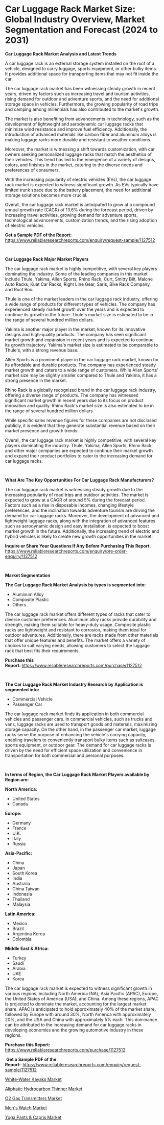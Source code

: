 <p><h1>Car Luggage Rack Market Size: Global Industry Overview, Market Segmentation and Forecast (2024 to 2031)</h1></p><p><strong>Car Luggage Rack Market Analysis and Latest Trends</strong></p>
<p><p>A car luggage rack is an external storage system installed on the roof of a vehicle, designed to carry luggage, sports equipment, or other bulky items. It provides additional space for transporting items that may not fit inside the car.</p><p>The car luggage rack market has been witnessing steady growth in recent years, driven by factors such as increasing travel and tourism activities, rising demand for outdoor and adventure sports, and the need for additional storage space in vehicles. Furthermore, the growing popularity of road trips and camping among millennials has also contributed to the market's growth.</p><p>The market is also benefiting from advancements in technology, such as the development of lightweight and aerodynamic car luggage racks that minimize wind resistance and improve fuel efficiency. Additionally, the introduction of advanced materials like carbon fiber and aluminum alloys is making luggage racks more durable and resistant to weather conditions.</p><p>Moreover, the market is witnessing a shift towards customization, with car owners seeking personalized luggage racks that match the aesthetics of their vehicles. This trend has led to the emergence of a variety of designs, colors, and finishes in the market, catering to the diverse needs and preferences of consumers.</p><p>With the increasing popularity of electric vehicles (EVs), the car luggage rack market is expected to witness significant growth. As EVs typically have limited trunk space due to the battery placement, the need for additional storage solutions becomes more crucial.</p><p>Overall, the car luggage rack market is anticipated to grow at a compound annual growth rate (CAGR) of 13.6% during the forecast period, driven by increasing travel activities, growing demand for adventure sports, technological advancements, customization trends, and the rising adoption of electric vehicles.</p></p>
<p><strong>Get a Sample PDF of the Report:&nbsp;</strong> <a href="https://www.reliableresearchreports.com/enquiry/request-sample/1127512">https://www.reliableresearchreports.com/enquiry/request-sample/1127512</a></p>
<p>&nbsp;</p>
<p><strong>Car Luggage Rack Major Market Players</strong></p>
<p><p>The car luggage rack market is highly competitive, with several key players dominating the industry. Some of the leading companies in this market include Thule, Yakima, Allen Sports, Rhino Rack, Curt, Smitty Bilt, Malone Auto Racks, Kuat Car Racks, Right Line Gear, Saris, Bike Rack Company, and Roof Box.</p><p>Thule is one of the market leaders in the car luggage rack industry, offering a wide range of products for different types of vehicles. The company has experienced steady market growth over the years and is expected to continue its growth in the future. Thule's market size is estimated to be in the range of several hundred million dollars.</p><p>Yakima is another major player in the market, known for its innovative designs and high-quality products. The company has seen significant market growth and expansion in recent years and is expected to continue its growth trajectory. Yakima's market size is estimated to be comparable to Thule's, with a strong revenue base.</p><p>Allen Sports is a prominent player in the car luggage rack market, known for its affordable and durable products. The company has experienced steady market growth and caters to a wide range of customers. While Allen Sports' market size may be slightly smaller compared to Thule and Yakima, it has a strong presence in the market.</p><p>Rhino Rack is a globally recognized brand in the car luggage rack industry, offering a diverse range of products. The company has witnessed significant market growth in recent years due to its focus on product innovation and quality. Rhino Rack's market size is also estimated to be in the range of several hundred million dollars.</p><p>While specific sales revenue figures for these companies are not disclosed publicly, it is evident that they generate substantial revenue based on their market presence and growth trends.</p><p>Overall, the car luggage rack market is highly competitive, with several key players dominating the industry. Thule, Yakima, Allen Sports, Rhino Rack, and other major companies are expected to continue their market growth and expand their product portfolios to cater to the increasing demand for car luggage racks.</p></p>
<p>&nbsp;</p>
<p><strong>What Are The Key Opportunities For Car Luggage Rack Manufacturers?</strong></p>
<p><p>The car luggage rack market is witnessing steady growth due to the increasing popularity of road trips and outdoor activities. The market is expected to grow at a CAGR of around 5% during the forecast period. Factors such as a rise in disposable incomes, changing lifestyle preferences, and the inclination towards adventure tourism are driving the demand for car luggage racks. Moreover, the development of advanced and lightweight luggage racks, along with the integration of advanced features such as aerodynamic design and easy installation, is expected to boost market growth in the future. Additionally, the increasing trend of electric and hybrid vehicles is likely to create new growth opportunities in the market.</p></p>
<p><strong>Inquire or Share Your Questions If Any Before Purchasing This Report:</strong> <a href="https://www.reliableresearchreports.com/enquiry/pre-order-enquiry/1127512">https://www.reliableresearchreports.com/enquiry/pre-order-enquiry/1127512</a></p>
<p>&nbsp;</p>
<p><strong>Market Segmentation</strong></p>
<p><strong>The Car Luggage Rack Market Analysis by types is segmented into:</strong></p>
<p><ul><li>Aluminum Alloy</li><li>Composite Plastic</li><li>Others</li></ul></p>
<p><p>The car luggage rack market offers different types of racks that cater to diverse customer preferences. Aluminum alloy racks provide durability and strength, making them suitable for heavy-duty usage. Composite plastic racks are lightweight and resistant to corrosion, making them ideal for outdoor adventures. Additionally, there are racks made from other materials that offer unique features and benefits. The market offers a variety of choices to suit varying needs, allowing customers to select the luggage rack that best fits their requirements.</p></p>
<p><strong>Purchase this Report:&nbsp;</strong><a href="https://www.reliableresearchreports.com/purchase/1127512">https://www.reliableresearchreports.com/purchase/1127512</a></p>
<p>&nbsp;</p>
<p><strong>The Car Luggage Rack Market Industry Research by Application is segmented into:</strong></p>
<p><ul><li>Commercial Vehicle</li><li>Passenger Car</li></ul></p>
<p><p>The car luggage rack market finds its application in both commercial vehicles and passenger cars. In commercial vehicles, such as trucks and vans, luggage racks are used to transport goods and materials, maximizing storage capacity. On the other hand, in the passenger car market, luggage racks serve the purpose of enhancing the vehicle's carrying capacity, enabling travelers to conveniently transport bulky items such as suitcases, sports equipment, or outdoor gear. The demand for car luggage racks is driven by the need for efficient space utilization and convenience in transportation for both commercial and personal purposes.</p></p>
<p>&nbsp;</p>
<p><strong>In terms of Region, the Car Luggage Rack Market Players available by Region are:</strong></p>
<p>
    <p> <strong> North America: </strong>
        <ul>
            <li>United States</li>
            <li>Canada</li>
        </ul>
        </p> 
    <p> <strong> Europe: </strong>
        <ul>
            <li>Germany</li>
            <li>France</li>
            <li>U.K.</li>
            <li>Italy</li>
            <li>Russia</li>
        </ul>
        </p> 
    <p> <strong> Asia-Pacific: </strong>
        <ul>
            <li>China</li>
            <li>Japan</li>
            <li>South Korea</li>
            <li>India</li>
            <li>Australia</li>
            <li>China Taiwan</li>
            <li>Indonesia</li>
            <li>Thailand</li>
            <li>Malaysia</li>
        </ul>
        </p> 
    <p> <strong> Latin America: </strong>
        <ul>
            <li>Mexico</li>
            <li>Brazil</li>
            <li>Argentina Korea</li>
            <li>Colombia</li>
        </ul>
        </p> 
    <p> <strong> Middle East & Africa: </strong>
        <ul>
            <li>Turkey</li>
            <li>Saudi</li>
            <li>Arabia</li>
            <li>UAE</li>
            <li>Korea</li>
        </ul>
    </p>
    </p>
<p><p>The car luggage rack market is expected to witness significant growth in various regions, including North America (NA), Asia Pacific (APAC), Europe, the United States of America (USA), and China. Among these regions, APAC is projected to dominate the market, accounting for the largest market share. APAC is anticipated to hold approximately 40% of the market share, followed by Europe with around 30%, North America with approximately 20%, and the USA and China with approximately 5% each. This dominance can be attributed to the increasing demand for car luggage racks in developing economies and the growing automotive industry in these regions.</p></p>
<p><strong>Purchase this Report: </strong><a href="https://www.reliableresearchreports.com/purchase/1127512">https://www.reliableresearchreports.com/purchase/1127512</a></p>
<p>&nbsp;<strong>Get a Sample PDF of the Report:&nbsp;&nbsp;</strong><a href="https://www.reliableresearchreports.com/enquiry/request-sample/1127512">https://www.reliableresearchreports.com/enquiry/request-sample/1127512</a></p>
<p><strong></strong></p>
<p><p><a href="https://www.linkedin.com/pulse/global-white-water-kayaks-market-size-trends-insights-projections-xpukc?trackingId=kIAGb9y5TR6FZeVtBMN9qQ%3D%3D">White-Water Kayaks Market</a></p><p><a href="https://medium.com/@juleshahn3456/aliphatic-hydrocarbon-thinner-market-analysis-and-sze-forecasted-for-period-from-2024-to-2031-91227a2a6525">Aliphatic Hydrocarbon Thinner Market</a></p><p><a href="https://medium.com/@juleshahn3456/o2-gas-transmitters-market-size-reveals-the-best-marketing-channels-in-global-industry-542d40f29bbc">O2 Gas Transmitters Market</a></p><p><a href="https://github.com/rahu1502/Market-Research-Report-List-2/blob/main/mens-watch-market.md">Men's Watch Market</a></p><p><a href="https://www.linkedin.com/pulse/yoga-pants-amp-capris-market-size-share-global-analysis-report-xqake?trackingId=YWWDaqw9QSmYWlWAsGe39w%3D%3D">Yoga Pants & Capris Market</a></p></p>